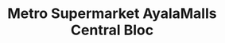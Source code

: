---
title: "Metro Supermarket AyalaMalls Central Bloc"
url: /cebu-city/metro-supermarket-ayalamalls-central-bloc/
shop: Supermarkt
---
